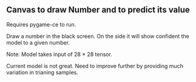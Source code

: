 ## Canvas to draw Number and to predict its value

Requires pygame-ce to run.

Draw a number in the black screen. On the side it will show confident the model to a given number.

Note: Model takes input of 28 * 28 tensor. 

Current model is not great. Need to improve further by providing much variation in trianing samples.
